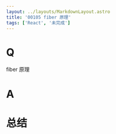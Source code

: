 ```yaml
---
layout: ../layouts/MarkdownLayout.astro
title: '00105 fiber 原理'
tags: ['React', '未完成']
---
```


# Q

fiber 原理

# A



# 总结



<script>
  function func() {

  }
  
</script>